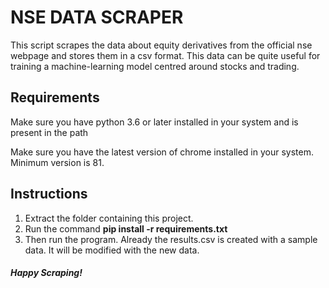 <h1>NSE DATA SCRAPER</h1>

<p>
This script scrapes the data about equity derivatives from the official nse webpage and stores them in a csv format.
This data can be quite useful for training a machine-learning model centred around stocks and trading.
</p>

<h2>Requirements</h2>

<p>
Make sure you have python 3.6 or later installed in your system and is present in the path
</p>

<p>
Make sure you have the latest version of chrome installed in your system. Minimum version is 81.
</p>

<h2>Instructions</h2>

<ol>
<li>
Extract the folder containing this project.
</li>
<li>
Run the command <strong>pip install -r requirements.txt</strong>
</li>
<li>
Then run the program. Already the results.csv is created with a sample data. It will be modified with the new data.
</li>
</ol>

<h5>Happy Scraping!</h5>